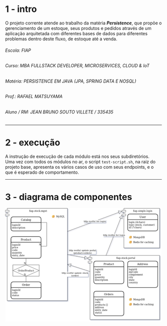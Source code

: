 # 1 - intro

O projeto corrente atende ao trabalho da matéria ***Persistence***, que propõe o gerenciamento de um estoque, seus produtos e pedidos através de um aplicação arquitetada com diferentes bases de dados para diferentes problemas dentro deste fluxo, de estoque até a venda.  

###### Escola: FIAP
###### Curso: MBA FULLSTACK DEVELOPER, MICROSERVICES, CLOUD & IoT
###### Matéria: PERSISTENCE EM JAVA (JPA, SPRING DATA E NOSQL)
###### Prof.: RAFAEL MATSUYAMA
###### Aluno / RM: JEAN BRUNO SOUTO VILLETE / 335435

---

# 2 - execução

A instrução de execução de cada módulo está nos seus subdiretórios.  
Uma vez com todos os módulos no ar, o script ``` test-script.sh ```, na raiz do projeto base, apresenta os vários casos de uso com seus endpoints, e o que é esperado de comportamento. 

---

# 3 - diagrama de componentes

![](fiap.persistence.stock.png)